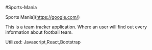 #Sports-Mania

Sports Mania](https://google.com/)

This is a team tracker application. Where an user will find out every  information about football team.

Utilized: Javascript,React,Bootstrap